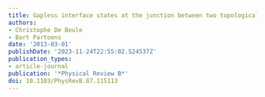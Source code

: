 ```yaml
---
title: Gapless interface states at the junction between two topological insulators
authors:
- Christophe De Beule
- Bart Partoens
date: '2013-03-01'
publishDate: '2023-11-24T22:55:02.524537Z'
publication_types:
- article-journal
publication: '*Physical Review B*'
doi: 10.1103/PhysRevB.87.115113
---
```

